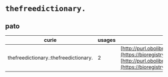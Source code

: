 # `thefreedictionary.`
## pato
| curie                                 |   usages | nodes                                                                                                                                                                                                                                |
|---------------------------------------|----------|--------------------------------------------------------------------------------------------------------------------------------------------------------------------------------------------------------------------------------------|
| thefreedictionary.:thefreedictionary. |        2 | [http://purl.obolibrary.org/obo/PATO:0000462](https://bioregistry.io/http://purl.obolibrary.org/obo/PATO:0000462), [http://purl.obolibrary.org/obo/PATO:0002165](https://bioregistry.io/http://purl.obolibrary.org/obo/PATO:0002165) |
